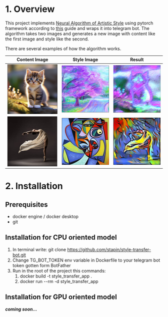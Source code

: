 # 1. Overview
This project implements [Neural Algorithm of Artistic Style](https://arxiv.org/abs/1508.06576) using pytorch framework according to [this](https://pytorch.org/tutorials/advanced/neural_style_tutorial.html) guide and wraps it into telegram bot. The algorithm takes two images and generates a new image with content like the first image and style like the second.

There are several examples of how the algorithm works.

| Content Image | Style Image | Result |
| :--: | :--: | ---- |
| ![](./assetes/cat.png) | ![](/assetes/tree.png) | ![](/assetes/transfered-cat.png) |
| ![](./assetes/dancing.png) | ![](/assetes/art.png) | ![](/assetes/mod-dancing.png) |


# 2. Installation
## Prerequisites
- docker engine / docker desktop
- git

## Installation for CPU oriented model
1. In terminal write: git clone https://github.com/stapin/style-transfer-bot.git
2. Change TG_BOT_TOKEN env variable in Dockerfile to your telegram bot token gotten form BotFather
3. Run in the root of the project this commands: 
	1. docker build -t style_transfer_app .
	2. docker run --rm -d style_transfer_app

## Installation for GPU oriented model
***coming soon...***

